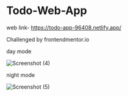 # Todo-Web-App

web link- https://todo-app-96408.netlify.app/

Challenged by frontendmentor.io

day mode

![Screenshot (4)](https://user-images.githubusercontent.com/54468276/109650893-ddf9cd00-7b83-11eb-88a0-324b54c1d9b3.png)

night mode

![Screenshot (5)](https://user-images.githubusercontent.com/54468276/109650994-01247c80-7b84-11eb-8559-ed0d8f859700.png)
